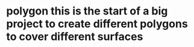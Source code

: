 # polygon this is the start of a big project to create different polygons to cover different surfaces

